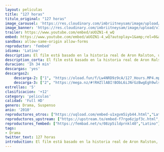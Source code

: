 ```yaml
---
layout: peliculas
title: "127 horas"
titulo_original: "127 horas"
image_carousel: 'https://res.cloudinary.com/imbriitneysam/image/upload/v1545352364/127-horas-poster-min.jpg'
image_banner: 'https://res.cloudinary.com/imbriitneysam/image/upload/v1545352365/127-banner-min.jpg'
trailer: https://www.youtube.com/embed/aUOZN1-4_wQ
embed: https://www.youtube.com/embed/aUOZN1-4_wQ?autoplay=1&amp;rel=0&amp;hd=1&border=0&wmode=opaque&enablejsapi=1&modestbranding=1&controls=1&showinfo=0
sandbox: allow-same-origin allow-forms
reproductor: 'fembed'
idioma: 'Latino'
description: El film está basado en la historia real de Aron Ralston, un escalador estadounidense que al realizar una excursión al parque nacional Robbers Roost, Utah, tras un trágico accidente queda atrapado bajo las rocas durante más de 5 días, haciendo uso de su cámara documenta sus intentos por escapar de la terrible situación y las medidas que debe tomar para su supervivencia.
description_corta: El film está basado en la historia real de Aron Ralston, un escalador estadounidense que al realizar una excursión al parque nacional Robbers Roost, Utah, tras un trágico accidente queda atrapado bajo las rocas durante más de...
duracion: '1h 34 min'
descargas: 'yes'
descargas2:
    descarga-2: ["1", "https://oload.fun/f/Lw4NRD9z9cA/127_Hours.MP4.mp4", "https://www.google.com/s2/favicons?domain=www.rapidvideo.com","RapidVideo","https://res.cloudinary.com/imbriitneysam/image/upload/v1541473684/mexico.png", "Latino", "Full HD"]
    descarga-3: ["2", "https://mega.nz/#!RHZllABI!BObL6iJNrGzBwgEgh9wlsbI5NeYLwQuj8qhlF8qZuwg", "https://www.google.com/s2/favicons?domain=mega.nz","Mega","https://res.cloudinary.com/imbriitneysam/image/upload/v1541473684/mexico.png", "Latino", "Full HD"]
estrellas: '5'
clasificacion: '+12'
category: 'peliculas'
calidad: 'Full HD'
genero: Drama, Suspenso
anio: '2010'
reproductores_otros: ["https://uqload.com/embed-u1xgvm5iyb44.html","Latino"]
reproductores_upstream: ["https://upstream.to/embed-f7rgo6zjpf3c.html","Latino"]
reproductores_fembed: ["https://fembad.net/v/08zp5ildprnkl40","Latino"]
tags:
- Drama
twitter_text: 127 horas
introduction: El film está basado en la historia real de Aron Ralston, un escalador estadounidense que al realizar una excursión al parque nacional Robbers Roost, Utah, tras un trágico accidente queda atrapado bajo las rocas durante más de
---
```



 







